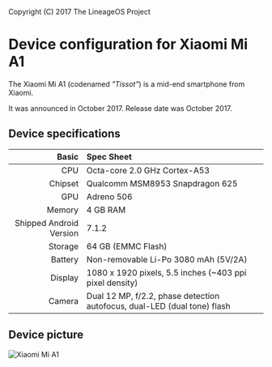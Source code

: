 Copyright (C) 2017 The LineageOS Project

Device configuration for Xiaomi Mi A1
=========================================

The Xiaomi Mi A1 (codenamed _"Tissot"_) is a mid-end smartphone from Xiaomi.

It was announced in October 2017. Release date was October 2017.

## Device specifications

Basic   | Spec Sheet
-------:|:-------------------------
CPU     | Octa-core 2.0 GHz Cortex-A53
Chipset | Qualcomm MSM8953 Snapdragon 625
GPU     | Adreno 506
Memory  | 4 GB RAM
Shipped Android Version | 7.1.2
Storage | 64 GB (EMMC Flash)
Battery | Non-removable Li-Po 3080 mAh (5V/2A)
Display | 1080 x 1920 pixels, 5.5 inches (~403 ppi pixel density)
Camera  | Dual 12 MP, f/2.2, phase detection autofocus, dual-LED (dual tone) flash

## Device picture

![Xiaomi Mi A1](https://uf.cari.com.my/forumx/cforum/portal/201709/06/025830ac0c109sqa4q4ta7.png "Xiaomi Mi A1 All colors")
